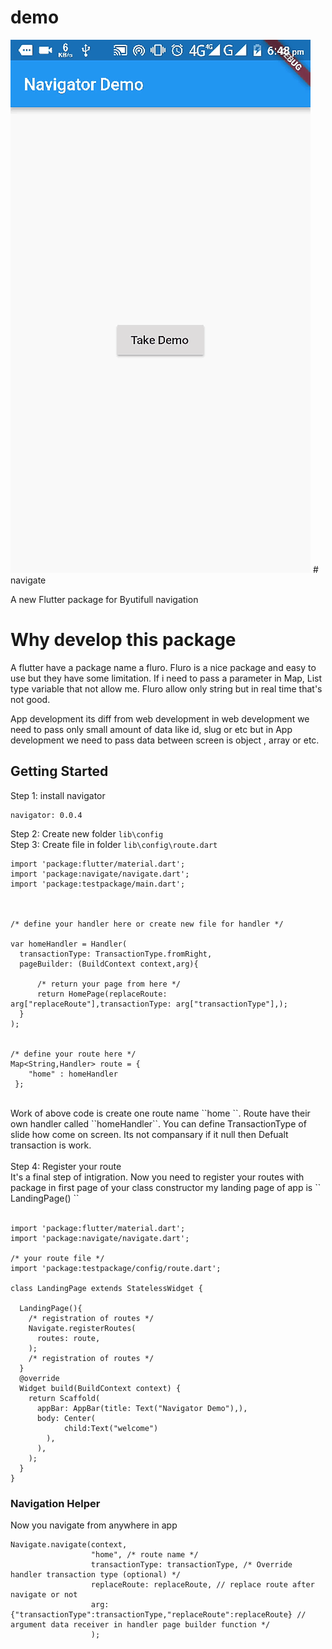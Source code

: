 # demo
<img src="./assets/image.gif" />
# navigate

A new Flutter package for Byutifull navigation

# Why develop this package

A flutter have a package name a fluro. Fluro is a nice package and easy to use but they have some limitation. If i need to pass a parameter in Map, List type variable that not allow me. Fluro allow only string but in real time that's not good.

App development its diff from web development in web development we need to pass only small amount of data like id, slug or etc but in App development we need to pass data  between screen is object , array or etc.

## Getting Started

 Step 1: install navigator <br />
```
navigator: 0.0.4
```

 Step 2: Create new folder  ``lib\config``  
 Step 3: Create file in folder ``lib\config\route.dart``
<br />

```
import 'package:flutter/material.dart';
import 'package:navigate/navigate.dart';
import 'package:testpackage/main.dart';



/* define your handler here or create new file for handler */

var homeHandler = Handler(
  transactionType: TransactionType.fromRight,
  pageBuilder: (BuildContext context,arg){

      /* return your page from here */
      return HomePage(replaceRoute: arg["replaceRoute"],transactionType: arg["transactionType"],);
  }
);


/* define your route here */
Map<String,Handler> route = {
    "home" : homeHandler
 };
```
<br />
Work of above code is create one route name ``home ``. Route have their own handler called  ``homeHandler``. You can define TransactionType of slide how come on screen. Its not compansary if it null then Defualt transaction is work.
<br />
<br />
Step 4: Register your route
<br />
It's a final step of intigration. Now you need to register your routes with package in first page of your class constructor my landing page of app is `` LandingPage() ``
<br />
<br />

```
import 'package:flutter/material.dart';
import 'package:navigate/navigate.dart';

/* your route file */ 
import 'package:testpackage/config/route.dart';

class LandingPage extends StatelessWidget {

  LandingPage(){
    /* registration of routes */  
    Navigate.registerRoutes(
      routes: route,
    );
    /* registration of routes */
  }
  @override
  Widget build(BuildContext context) {
    return Scaffold(
      appBar: AppBar(title: Text("Navigator Demo"),),
      body: Center(
            child:Text("welcome")
        ),
      ),
    );
  }
}  

```

### Navigation Helper

Now you navigate from anywhere in app

```
Navigate.navigate(context,
                  "home", /* route name */
                  transactionType: transactionType, /* Override handler transaction type (optional) */
                  replaceRoute: replaceRoute, // replace route after navigate or not 
                  arg: {"transactionType":transactionType,"replaceRoute":replaceRoute} // argument data receiver in handler page builder function */
                  );
```






